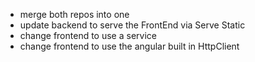 - merge both repos into one
- update backend to serve the FrontEnd via Serve Static
- change frontend to use a service
- change frontend to use the angular built in HttpClient

